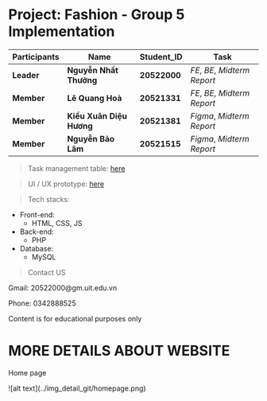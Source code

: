 # Project: Fashion - Group 5 Implementation

Participants | Name | Student_ID | Task |
--- | --- | --- | --- |
**Leader** | **Nguyễn Nhất Thưởng** | **20522000**| *FE*, *BE*, *Midterm Report*|
**Member** | **Lê Quang Hoà** | **20521331** | *FE*, *BE*, *Midterm Report*|
**Member** | **Kiều Xuân Diệu Hương**  | **20521381** | *Figma*, *Midterm Report*|
**Member** | **Nguyễn Bảo Lâm** | **20521515** | *Figma*, *Midterm Report*| 
 
 
> Task management table: [here](https://trello.com/invite/b/1JxH6dTT/ATTIe34f268745834a8f77f264f9fd1db14fE4D60B1C/system-management-design)


> UI / UX prototype: [here](https://www.figma.com/file/hP8yLSFgwHDQFOx6kgKqUI/Fashion-Web-UI%2FUX?node-id=0%3A1&t=pNkmhqDvo2T8ANsl-1) 



>Tech stacks:

* Front-end: 
  - HTML, CSS, JS
* Back-end: 
  - PHP
* Database: 
  - MySQL

>Contact US
<p>Gmail: 20522000@gm.uit.edu.vn</p>
<p>Phone: 0342888525</p>
<p>Content is for educational purposes only</p>

# MORE DETAILS ABOUT WEBSITE
<p>Home page</p>
![alt text](../img_detail_git/homepage.png)


